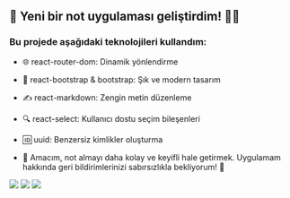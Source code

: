 

## 🎉  Yeni bir not uygulaması geliştirdim! 📒✨

### Bu projede aşağıdaki teknolojileri kullandım:


- 🌐 react-router-dom: Dinamik yönlendirme

- 🎨 react-bootstrap & bootstrap: Şık ve modern tasarım

- ✍️ react-markdown: Zengin metin düzenleme

- 🔍 react-select: Kullanıcı dostu seçim bileşenleri

- 🆔 uuid: Benzersiz kimlikler oluşturma

- 📌 Amacım, not almayı daha kolay ve keyifli hale getirmek. Uygulamam hakkında geri bildirimlerinizi sabırsızlıkla bekliyorum! 🙌


<img src="/note_app-1.gif">

<img src="/note_app-2.gif">

<img src="/note_app-3.gif">


